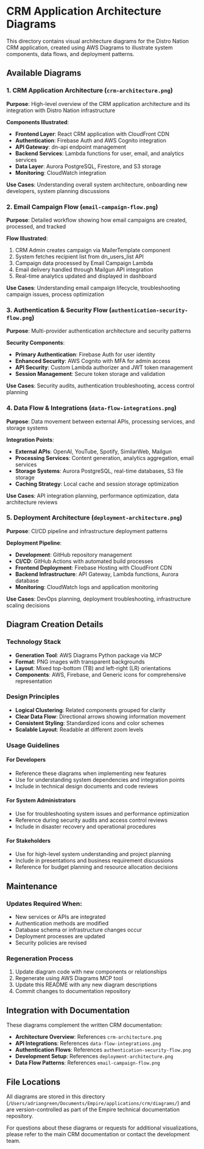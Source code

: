 # CRM Application Architecture Diagrams

This directory contains visual architecture diagrams for the Distro Nation CRM application, created using AWS Diagrams to illustrate system components, data flows, and deployment patterns.

## Available Diagrams

### 1. CRM Application Architecture (`crm-architecture.png`)
**Purpose**: High-level overview of the CRM application architecture and its integration with Distro Nation infrastructure

**Components Illustrated**:
- **Frontend Layer**: React CRM application with CloudFront CDN
- **Authentication**: Firebase Auth and AWS Cognito integration
- **API Gateway**: dn-api endpoint management
- **Backend Services**: Lambda functions for user, email, and analytics services
- **Data Layer**: Aurora PostgreSQL, Firestore, and S3 storage
- **Monitoring**: CloudWatch integration

**Use Cases**: Understanding overall system architecture, onboarding new developers, system planning discussions

### 2. Email Campaign Flow (`email-campaign-flow.png`)
**Purpose**: Detailed workflow showing how email campaigns are created, processed, and tracked

**Flow Illustrated**:
1. CRM Admin creates campaign via MailerTemplate component
2. System fetches recipient list from dn_users_list API
3. Campaign data processed by Email Campaign Lambda
4. Email delivery handled through Mailgun API integration
5. Real-time analytics updated and displayed in dashboard

**Use Cases**: Understanding email campaign lifecycle, troubleshooting campaign issues, process optimization

### 3. Authentication & Security Flow (`authentication-security-flow.png`)
**Purpose**: Multi-provider authentication architecture and security patterns

**Security Components**:
- **Primary Authentication**: Firebase Auth for user identity
- **Enhanced Security**: AWS Cognito with MFA for admin access
- **API Security**: Custom Lambda authorizer and JWT token management
- **Session Management**: Secure token storage and validation

**Use Cases**: Security audits, authentication troubleshooting, access control planning

### 4. Data Flow & Integrations (`data-flow-integrations.png`)
**Purpose**: Data movement between external APIs, processing services, and storage systems

**Integration Points**:
- **External APIs**: OpenAI, YouTube, Spotify, SimilarWeb, Mailgun
- **Processing Services**: Content generation, analytics aggregation, email services
- **Storage Systems**: Aurora PostgreSQL, real-time databases, S3 file storage
- **Caching Strategy**: Local cache and session storage optimization

**Use Cases**: API integration planning, performance optimization, data architecture reviews

### 5. Deployment Architecture (`deployment-architecture.png`)
**Purpose**: CI/CD pipeline and infrastructure deployment patterns

**Deployment Pipeline**:
- **Development**: GitHub repository management
- **CI/CD**: GitHub Actions with automated build processes
- **Frontend Deployment**: Firebase Hosting with CloudFront CDN
- **Backend Infrastructure**: API Gateway, Lambda functions, Aurora database
- **Monitoring**: CloudWatch logs and application monitoring

**Use Cases**: DevOps planning, deployment troubleshooting, infrastructure scaling decisions

## Diagram Creation Details

### Technology Stack
- **Generation Tool**: AWS Diagrams Python package via MCP
- **Format**: PNG images with transparent backgrounds
- **Layout**: Mixed top-bottom (TB) and left-right (LR) orientations
- **Components**: AWS, Firebase, and Generic icons for comprehensive representation

### Design Principles
- **Logical Clustering**: Related components grouped for clarity
- **Clear Data Flow**: Directional arrows showing information movement
- **Consistent Styling**: Standardized icons and color schemes
- **Scalable Layout**: Readable at different zoom levels

### Usage Guidelines

#### For Developers
- Reference these diagrams when implementing new features
- Use for understanding system dependencies and integration points
- Include in technical design documents and code reviews

#### For System Administrators
- Use for troubleshooting system issues and performance optimization
- Reference during security audits and access control reviews
- Include in disaster recovery and operational procedures

#### For Stakeholders
- Use for high-level system understanding and project planning
- Include in presentations and business requirement discussions
- Reference for budget planning and resource allocation decisions

## Maintenance

### Updates Required When:
- New services or APIs are integrated
- Authentication methods are modified
- Database schema or infrastructure changes occur
- Deployment processes are updated
- Security policies are revised

### Regeneration Process
1. Update diagram code with new components or relationships
2. Regenerate using AWS Diagrams MCP tool
3. Update this README with any new diagram descriptions
4. Commit changes to documentation repository

## Integration with Documentation

These diagrams complement the written CRM documentation:
- **Architecture Overview**: References `crm-architecture.png`
- **API Integrations**: References `data-flow-integrations.png`
- **Authentication Flows**: References `authentication-security-flow.png`
- **Development Setup**: References `deployment-architecture.png`
- **Data Flow Patterns**: References `email-campaign-flow.png`

## File Locations
All diagrams are stored in this directory (`/Users/adriangreen/Documents/Empire/applications/crm/diagrams/`) and are version-controlled as part of the Empire technical documentation repository.

For questions about these diagrams or requests for additional visualizations, please refer to the main CRM documentation or contact the development team.